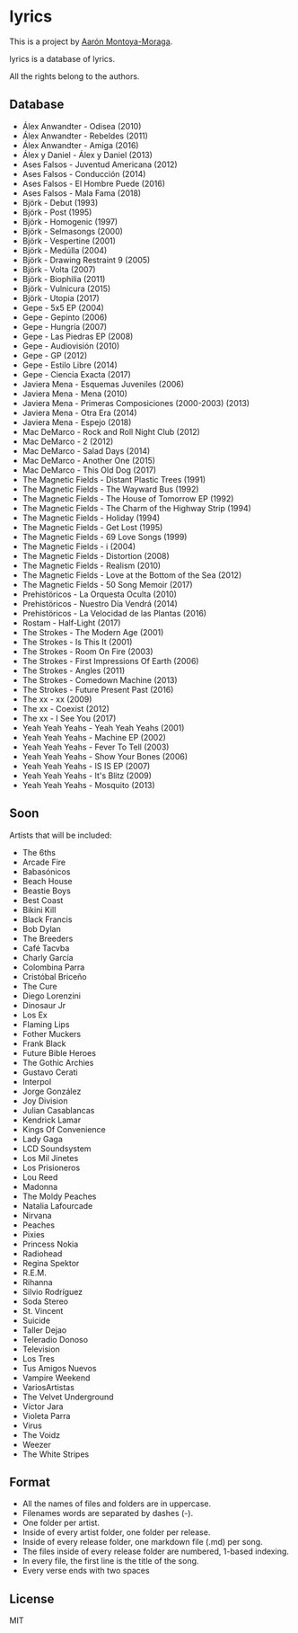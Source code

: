 # lyrics

This is a project by [Aarón Montoya-Moraga](http://montoyamoraga.io/).  

lyrics is a database of lyrics.

All the rights belong to the authors.

## Database

* Álex Anwandter - Odisea (2010)  
* Álex Anwandter - Rebeldes (2011)  
* Álex Anwandter - Amiga (2016)  
* Álex y Daniel - Álex y Daniel (2013)  
* Ases Falsos - Juventud Americana (2012)  
* Ases Falsos - Conducción (2014)  
* Ases Falsos - El Hombre Puede (2016)  
* Ases Falsos - Mala Fama (2018)  
* Björk - Debut (1993)  
* Björk - Post (1995)  
* Björk - Homogenic (1997)  
* Björk - Selmasongs (2000)  
* Björk - Vespertine (2001)  
* Björk - Medúlla (2004)  
* Björk - Drawing Restraint 9 (2005)  
* Björk - Volta (2007)  
* Björk - Biophilia (2011)  
* Björk - Vulnicura (2015)  
* Björk - Utopia (2017)  
* Gepe - 5x5 EP (2004)  
* Gepe - Gepinto (2006)  
* Gepe - Hungría (2007)  
* Gepe - Las Piedras EP (2008)  
* Gepe - Audiovisión (2010)  
* Gepe - GP (2012)  
* Gepe - Estilo Libre (2014)  
* Gepe - Ciencia Exacta (2017)  
* Javiera Mena - Esquemas Juveniles (2006)  
* Javiera Mena - Mena (2010)  
* Javiera Mena - Primeras Composiciones (2000-2003) (2013)  
* Javiera Mena - Otra Era (2014)  
* Javiera Mena - Espejo (2018)  
* Mac DeMarco - Rock and Roll Night Club (2012)  
* Mac DeMarco - 2 (2012)  
* Mac DeMarco - Salad Days (2014)  
* Mac DeMarco - Another One (2015)  
* Mac DeMarco - This Old Dog (2017)  
* The Magnetic Fields - Distant Plastic Trees (1991)  
* The Magnetic Fields - The Wayward Bus (1992)  
* The Magnetic Fields - The House of Tomorrow EP (1992)  
* The Magnetic Fields - The Charm of the Highway Strip (1994)  
* The Magnetic Fields - Holiday (1994)  
* The Magnetic Fields - Get Lost (1995)  
* The Magnetic Fields - 69 Love Songs (1999)  
* The Magnetic Fields - i (2004)  
* The Magnetic Fields - Distortion (2008)  
* The Magnetic Fields - Realism (2010)  
* The Magnetic Fields - Love at the Bottom of the Sea (2012)
* The Magnetic Fields - 50 Song Memoir (2017)  
* Prehistöricos - La Orquesta Oculta (2010)  
* Prehistöricos - Nuestro Día Vendrá (2014)  
* Prehistöricos - La Velocidad de las Plantas (2016)  
* Rostam - Half-Light (2017)  
* The Strokes - The Modern Age (2001)  
* The Strokes - Is This It (2001)  
* The Strokes - Room On Fire (2003)  
* The Strokes - First Impressions Of Earth (2006)  
* The Strokes - Angles (2011)  
* The Strokes - Comedown Machine (2013)  
* The Strokes - Future Present Past (2016)  
* The xx - xx (2009)  
* The xx - Coexist (2012)  
* The xx - I See You (2017)  
* Yeah Yeah Yeahs - Yeah Yeah Yeahs (2001)  
* Yeah Yeah Yeahs - Machine EP (2002)  
* Yeah Yeah Yeahs - Fever To Tell (2003)  
* Yeah Yeah Yeahs - Show Your Bones (2006)  
* Yeah Yeah Yeahs - IS IS EP (2007)  
* Yeah Yeah Yeahs - It's Blitz (2009)  
* Yeah Yeah Yeahs - Mosquito (2013)  

## Soon

Artists that will be included:

* The 6ths
* Arcade Fire  
* Babasónicos  
* Beach House  
* Beastie Boys  
* Best Coast  
* Bikini Kill  
* Black Francis  
* Bob Dylan  
* The Breeders  
* Café Tacvba  
* Charly García  
* Colombina Parra  
* Cristóbal Briceño  
* The Cure  
* Diego Lorenzini  
* Dinosaur Jr  
* Los Ex  
* Flaming Lips  
* Fother Muckers  
* Frank Black  
* Future Bible Heroes  
* The Gothic Archies  
* Gustavo Cerati  
* Interpol  
* Jorge González  
* Joy Division  
* Julian Casablancas  
* Kendrick Lamar  
* Kings Of Convenience  
* Lady Gaga  
* LCD Soundsystem  
* Los Mil Jinetes  
* Los Prisioneros  
* Lou Reed  
* Madonna  
* The Moldy Peaches  
* Natalia Lafourcade  
* Nirvana  
* Peaches  
* Pixies  
* Princess Nokia  
* Radiohead  
* Regina Spektor  
* R.E.M.  
* Rihanna  
* Silvio Rodríguez  
* Soda Stereo  
* St. Vincent  
* Suicide  
* Taller Dejao  
* Teleradio Donoso  
* Television  
* Los Tres  
* Tus Amigos Nuevos  
* Vampire Weekend  
* VariosArtistas  
* The Velvet Underground  
* Víctor Jara  
* Violeta Parra  
* Virus  
* The Voidz  
* Weezer  
* The White Stripes  

## Format  

* All the names of files and folders are in uppercase.  
* Filenames words are separated by dashes (-).
* One folder per artist.
* Inside of every artist folder, one folder per release.  
* Inside of every release folder, one markdown file (.md) per song.  
* The files inside of every release folder are numbered, 1-based indexing.  
* In every file, the first line is the title of the song.  
* Every verse ends with two spaces  

## License

MIT
